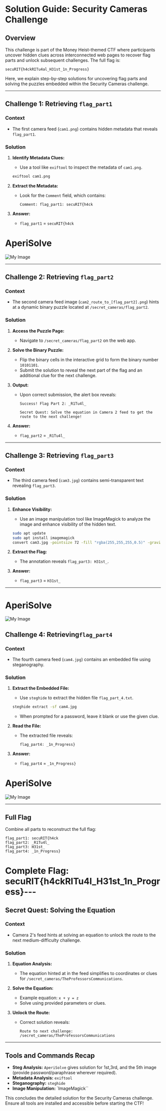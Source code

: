 # Solution Guide: Security Cameras Challenge

## **Overview**

This challenge is part of the Money Heist-themed CTF where participants uncover hidden clues across interconnected web pages to recover flag parts and unlock subsequent challenges. The full flag is:

`secuRIT{h4ckRITu4al_H31st_1n_Progress}`

Here, we explain step-by-step solutions for uncovering flag parts and solving the puzzles embedded within the Security Cameras challenge.

---

## **Challenge 1: Retrieving** `flag_part1`

### **Context**

- The first camera feed (`cam1.png`) contains hidden metadata that reveals `flag_part1`.

### **Solution**

1. **Identify Metadata Clues:**

   - Use a tool like `exiftool` to inspect the metadata of `cam1.png`.

   ```bash
   exiftool cam1.png
   ```

2. **Extract the Metadata:**

   - Look for the `Comment` field, which contains:
     ```
     Comment: flag_part1: secuRIT{h4ck
     ```

3. **Answer:**

   - `flag_part1` = `secuRIT{h4ck`

# AperiSolve
![My Image](./screenshots/1.png)


---

## **Challenge 2: Retrieving** `flag_part2`

### **Context**

- The second camera feed image (`cam2_route_to_[flag_part2].png`) hints at a dynamic binary puzzle located at `/secret_cameras/flag_part2`.

### **Solution**

1. **Access the Puzzle Page:**

   - Navigate to `/secret_cameras/flag_part2` on the web app.

2. **Solve the Binary Puzzle:**

   - Flip the binary cells in the interactive grid to form the binary number `10101101`.
   - Submit the solution to reveal the next part of the flag and an additional clue for the next challenge.

3. **Output:**

   - Upon correct submission, the alert box reveals:
     ```
     Success! Flag Part 2: _R1Tu4l_

     Secret Quest: Solve the equation in Camera 2 feed to get the route to the next challenge!
     ```

4. **Answer:**

   - `flag_part2` = `_R1Tu4l_`

---

## **Challenge 3: Retrieving** `flag_part3`

### **Context**

- The third camera feed (`cam3.jpg`) contains semi-transparent text revealing `flag_part3`.

### **Solution**

1. **Enhance Visibility:**

   - Use an image manipulation tool like ImageMagick to analyze the image and enhance visibility of the hidden text.

   ```bash
   sudo apt update
   sudo apt install imagemagick
   convert cam3.jpg -pointsize 72 -fill "rgba(255,255,255,0.5)" -gravity center -annotate +0+0 "flag_part3: H31st_" cam3_with_semi_transparent_text.jpg
   ```

2. **Extract the Flag:**

   - The annotation reveals `flag_part3: H31st_`.

3. **Answer:**

   - `flag_part3` = `H31st_`

---
# AperiSolve
![My Image](./screenshots/2.png)

## **Challenge 4: Retrieving**`flag_part4`

### **Context**

- The fourth camera feed (`cam4.jpg`) contains an embedded file using steganography.

### **Solution**

1. **Extract the Embedded File:**

   - Use `steghide` to extract the hidden file `flag_part_4.txt`.

   ```bash
   steghide extract -sf cam4.jpg
   ```

   - When prompted for a password, leave it blank or use the given clue.

2. **Read the File:**

   - The extracted file reveals:
     ```
     flag_part4: _1n_Progress}
     ```

3. **Answer:**

   - `flag_part4` = `_1n_Progress}`
# AperiSolve
![My Image](./screenshots/3.png)

---

## **Full Flag**

Combine all parts to reconstruct the full flag:

```plaintext
flag_part1: secuRIT{h4ck
flag_part2: _R1Tu4l_
flag_part3: H31st_
flag_part4: _1n_Progress}
```

# Complete Flag: **secuRIT{h4ckRITu4l_H31st_1n_Progress}**---

## **Secret Quest: Solving the Equation**

### **Context**

- Camera 2's feed hints at solving an equation to unlock the route to the next medium-difficulty challenge.

### **Solution**

1. **Equation Analysis:**

   - The equation hinted at in the feed simplifies to coordinates or clues for `/secret_cameras/TheProfessorsCommunications`.

2. **Solve the Equation:**

   - Example equation: `x + y = z`
   - Solve using provided parameters or clues.

3. **Unlock the Route:**

   - Correct solution reveals:
     ```plaintext
     Route to next challenge: /secret_cameras/TheProfessorsCommunications
     ```

---

## **Tools and Commands Recap**
- **Steg Analysis:** `AperiSolve` gives solution for 1st,3rd, and the 5th image (provide password/paraphrase wherever required).
- **Metadata Analysis:** `exiftool`
- **Steganography:** `steghide`
- **Image Manipulation:** `ImageMagick``

This concludes the detailed solution for the Security Cameras challenge. Ensure all tools are installed and accessible before starting the CTF!

